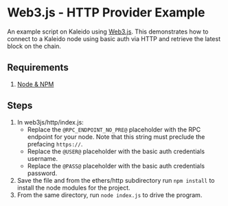 # Web3.js - HTTP Provider Example

An example script on Kaleido using [Web3.js](https://github.com/ethereum/web3.js "Web3.js Github"). This demonstrates how to connect to a Kaleido node using basic auth via HTTP and retrieve the latest block on the chain.

## Requirements
1. [Node & NPM](https://nodejs.org/en/)

## Steps
1. In web3js/http/index.js:
    + Replace the `@RPC_ENDPOINT_NO_PRE@` placeholder with the RPC endpoint for your node.  Note that this string must preclude the prefacing `https://`.
    + Replace the `@USER@` placeholder with the basic auth credentials username.
    + Replace the `@PASS@` placeholder with the basic auth credentials password.
2. Save the file and from the ethers/http subdirectory run `npm install` to install the node modules for the project.
3. From the same directory, run `node index.js` to drive the program.
